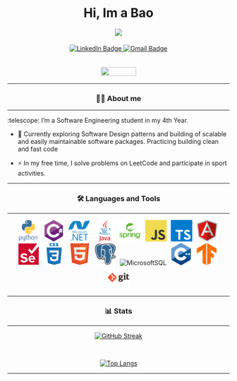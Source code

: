 <h1 align="center">Hi, Im a Bao </h1>

<div id="header" align="center">
  <img src="https://media.giphy.com/media/UoLt6Tm8wlSnWGfSFs/giphy.gif" width="200"/>
  <div id="badges">
  <br/>
  <a href="[https://www.linkedin.com/in/halid-pasanovic/](https://www.linkedin.com/in/thái-bảo-lương-b71aa3258/)">
    <img src="https://img.shields.io/badge/LinkedIn-blue?style=for-the-badge&logo=linkedin&logoColor=white" alt="LinkedIn Badge"/>
  </a>
  <a href="mailto: thaibaoluong02@gmail.com">
    <img src="https://img.shields.io/badge/Gmail-D14836?style=for-the-badge&logo=gmail&logoColor=white" alt="Gmail Badge"/>
  </a>
</div>

<br/>
<br/>

<div align="center">
  <img src="https://media.giphy.com/media/yYSSBtDgbbRzq/giphy.gif" width="40%" height="40%"/>
</div>

---
### :man_technologist: About me
---
<div align="left">
:telescope: I’m a Software Engineering student in my 4th Year.

- :seedling: Currently exploring Software Design patterns and building of scalable and easily maintainable software packages.
Practicing building clean and fast code

- :zap: In my free time, I solve problems on LeetCode and participate in sport activities.
</div>

---
### :hammer_and_wrench: Languages and Tools
---

<div>
  <img src="https://github.com/devicons/devicon/blob/master/icons/python/python-original-wordmark.svg" title="Python" alt="Python" width="50" height="50"/>&nbsp;
  <img src="https://github.com/devicons/devicon/blob/master/icons/csharp/csharp-original.svg" title="C#" alt="C#" width="50" height="50"/>&nbsp;
  <img src="https://github.com/devicons/devicon/blob/master/icons/dot-net/dot-net-plain-wordmark.svg" title=".NET" alt=".NET" width="50" height="50"/>&nbsp;
  <img src="https://github.com/devicons/devicon/blob/master/icons/java/java-original-wordmark.svg" title="Java" alt="Java" width="50" height="50"/>&nbsp;
  <img src="https://github.com/devicons/devicon/blob/master/icons/spring/spring-original-wordmark.svg" title="Spring" alt="Spring" width="50" height="50"/>&nbsp;
  <img src="https://github.com/devicons/devicon/blob/master/icons/javascript/javascript-original.svg" title="JavaScript" alt="JavaScript" width="50" height="50"/>&nbsp;
  <img src="https://github.com/devicons/devicon/blob/master/icons/typescript/typescript-original.svg" title="Angular" alt="Angular" width="50" height="50"/>&nbsp;
  <img src="https://github.com/devicons/devicon/blob/master/icons/angularjs/angularjs-original.svg" title="Angular" alt="Angular" width="50" height="50"/>&nbsp;
  <img src="https://github.com/devicons/devicon/blob/master/icons/selenium/selenium-original.svg" title="Angular" alt="Angular" width="50" height="50"/>&nbsp;
  <img src="https://github.com/devicons/devicon/blob/master/icons/css3/css3-plain-wordmark.svg"  title="CSS3" alt="CSS" width="50" height="50"/>&nbsp;
  <img src="https://github.com/devicons/devicon/blob/master/icons/html5/html5-original.svg" title="HTML5" alt="HTML" width="50" height="50"/>&nbsp;
  <img src="https://github.com/devicons/devicon/blob/master/icons/postgresql/postgresql-original.svg" title="Postgress"  alt="Postgress" width="50" height="50"/>&nbsp;
  <img src="https://www.svgrepo.com/show/303229/microsoft-sql-server-logo.svg" title="MicrosoftSQL"  alt="MicrosoftSQL"width="50" height="50"/>&nbsp;
  <img src="https://github.com/devicons/devicon/blob/master/icons/cplusplus/cplusplus-original.svg" title="C++"  alt="C++"width="50" height="50"/>&nbsp;
  <img src="https://github.com/devicons/devicon/blob/master/icons/tensorflow/tensorflow-original.svg" title="Python" alt="Python" width="50" height="50"/>&nbsp;
  <img src="https://github.com/devicons/devicon/blob/master/icons/git/git-original-wordmark.svg"  title="Git" c **alt="Git" width="50" height="50"/>
</div>

---
### 📊 Stats
---

[![GitHub Streak](http://github-readme-streak-stats.herokuapp.com?user=PasanovicHalid&theme=dark&date_format=j%20M%5B%20Y%5D&mode=weekly&count_private=true)](https://git.io/streak-stats)

<br/>

[![Top Langs](https://github-readme-stats.vercel.app/api/top-langs/?username=PasanovicHalid&layout=compact&theme=vision-friendly-dark&count_private=true)](https://github.com/anuraghazra/github-readme-stats)

---
